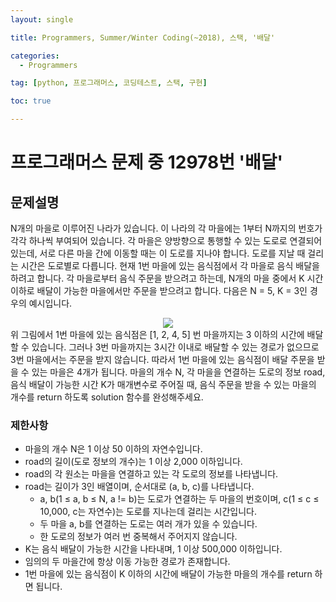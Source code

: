 ```yaml
---
layout: single

title: Programmers, Summer/Winter Coding(~2018), 스택, '배달'

categories:
  - Programmers

tag: [python, 프로그래머스, 코딩테스트, 스택, 구현]

toc: true

---
```

# 프로그래머스 문제 중 12978번 '배달'   

## 문제설명   
N개의 마을로 이루어진 나라가 있습니다. 이 나라의 각 마을에는 1부터 N까지의 번호가 각각 하나씩 부여되어 있습니다. 각 마을은 양방향으로 통행할 수 있는 도로로 연결되어 있는데, 서로 다른 마을 간에 이동할 때는 이 도로를 지나야 합니다. 도로를 지날 때 걸리는 시간은 도로별로 다릅니다. 현재 1번 마을에 있는 음식점에서 각 마을로 음식 배달을 하려고 합니다. 각 마을로부터 음식 주문을 받으려고 하는데, N개의 마을 중에서 K 시간 이하로 배달이 가능한 마을에서만 주문을 받으려고 합니다. 다음은 N = 5, K = 3인 경우의 예시입니다.   

<center>
  <img src="https://grepp-programmers.s3.ap-northeast-2.amazonaws.com/files/production/d7779d88-084c-4ffa-ae9f-2a42f97d3bbf/%E1%84%87%E1%85%A2%E1%84%83%E1%85%A1%E1%86%AF_1_uxun8t.png">
</center>   
위 그림에서 1번 마을에 있는 음식점은 [1, 2, 4, 5] 번 마을까지는 3 이하의 시간에 배달할 수 있습니다. 그러나 3번 마을까지는 3시간 이내로 배달할 수 있는 경로가 없으므로 3번 마을에서는 주문을 받지 않습니다. 따라서 1번 마을에 있는 음식점이 배달 주문을 받을 수 있는 마을은 4개가 됩니다.
마을의 개수 N, 각 마을을 연결하는 도로의 정보 road, 음식 배달이 가능한 시간 K가 매개변수로 주어질 때, 음식 주문을 받을 수 있는 마을의 개수를 return 하도록 solution 함수를 완성해주세요.

### 제한사항
 + 마을의 개수 N은 1 이상 50 이하의 자연수입니다.
 + road의 길이(도로 정보의 개수)는 1 이상 2,000 이하입니다.
 + road의 각 원소는 마을을 연결하고 있는 각 도로의 정보를 나타냅니다.
 + road는 길이가 3인 배열이며, 순서대로 (a, b, c)를 나타냅니다.
     + a, b(1 ≤ a, b ≤ N, a != b)는 도로가 연결하는 두 마을의 번호이며, c(1 ≤ c ≤ 10,000, c는 자연수)는 도로를 지나는데 걸리는 시간입니다.
     + 두 마을 a, b를 연결하는 도로는 여러 개가 있을 수 있습니다.
     + 한 도로의 정보가 여러 번 중복해서 주어지지 않습니다.
 + K는 음식 배달이 가능한 시간을 나타내며, 1 이상 500,000 이하입니다.
 + 임의의 두 마을간에 항상 이동 가능한 경로가 존재합니다.
 + 1번 마을에 있는 음식점이 K 이하의 시간에 배달이 가능한 마을의 개수를 return 하면 됩니다.
